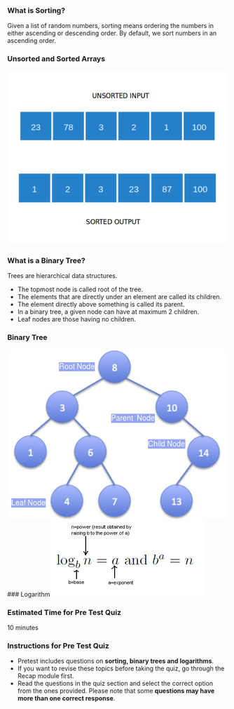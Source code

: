 ### What is Sorting?

Given a list of random numbers, sorting means ordering the numbers in either ascending or descending order. By default, we sort numbers in an ascending order.

### Unsorted and Sorted Arrays
<img src="images/sort.png"/>

### What is a Binary Tree?

Trees are hierarchical data structures.

   - The topmost node is called root of the tree.
   - The elements that are directly under an element are called its children.
   - The element directly above something is called its parent.
   - In a binary tree, a given node can have at maximum 2 children.
   - Leaf nodes are those having no children.

### Binary Tree
<img src="images/binary.png"/>
### Logarithm
<img src="images/log.png"/>

### Estimated Time for Pre Test Quiz

10 minutes
### Instructions for Pre Test Quiz

   - Pretest includes questions on **sorting, binary trees and logarithms**.
   - If you want to revise these topics before taking the quiz, go through the Recap module first.
   - Read the questions in the quiz section and select the correct option from the ones provided. Please note that some **questions may have more than one correct response**.


